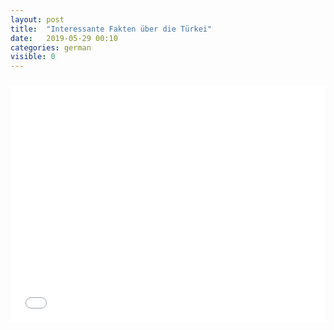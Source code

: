 ```yaml
---
layout: post
title:  "Interessante Fakten über die Türkei"
date:   2019-05-29 00:10
categories: german
visible: 0
---
```


<style>
.iframe-container {
  overflow: hidden;
  padding-top: 10px;
  position: relative;
}
 
.iframe-container iframe {
   border: 0;
   height: 500px;
   left: 0;
   position: absolute;
   top: 0;
   width: 100%;
}
 
/* 4x3 Aspect Ratio */
.iframe-container-4x3 {
  padding-top: 10px;
}
</style>

<div class="iframe-container">
<div style="left: 0; width: 100%; height: 0; position: relative; padding-bottom: 74.9296%;"><iframe src="//speakerdeck.com/player/23544f1476974e1396457e60c9e99e97" style="border: 0; top: 0; left: 0; width: 100%; height: 100%; position: absolute;" allowfullscreen scrolling="no" allow="encrypted-media"></iframe></div>
</div>
